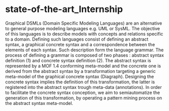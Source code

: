 state-of-the-art_Internship
===========================
Graphical DSMLs (Domain Specific Modeling Languages) are an alternative to general purpose
modeling languages e.g. UML or SysML. The objective of this languages is to describe
models with concepts and relations specific to a domain. Defining such languages consist of
defining an abstract syntax, a graphical concrete syntax and a correspondence between the
elements of each syntax. Such description form the language grammar. The process of defining
a grammar is composed of two phases : abstract syntax definition (1) and concrete syntax
definition (2). The abstract syntax is represented by a MOF 1.4 conforming meta-model and
the concrete one is derived from the abstract syntax by a transformation targeting a generic
meta-model of the graphical concrete syntax (Diagraph). Designing the concrete syntax implies
the definition of this transformation, the latter is registered into the abstract syntax trough
meta-data (annotations). In order to facilitate the concrete syntax conception, we aim to semiautomatize
the generation of this transformation, by operating a pattern mining process on the
abstract syntax meta-model.